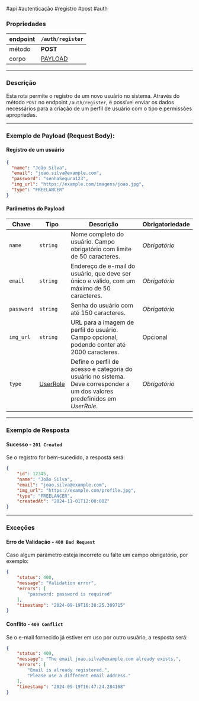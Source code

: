   #api #autenticação #registro #post #auth

### Propriedades

| endpoint | `/auth/register`                   |
| -------- | ---------------------------------- |
| método   | __POST__                           |
| corpo    | [PAYLOAD](#Exemplo%20De%20Payload) |

---

### Descrição
Esta rota permite o registro de um novo usuário no sistema. Através do método `POST` no endpoint `/auth/register`, é possível enviar os dados necessários para a criação de um perfil de usuário com o tipo e permissões apropriadas.

---

### Exemplo de Payload (Request Body):
#### Registro de um usuário

```json
{
  "name": "João Silva",
  "email": "joao.silva@example.com",
  "password": "senhaSegura123",
  "img_url": "https://example.com/imagens/joao.jpg",
  "type": "FREELANCER"
}
```


#### Parâmetros do Payload

| **Chave**  | **Tipo**                                                    | **Descrição**                                                                                                               | **Obrigatoriedade** |
| ---------- | ----------------------------------------------------------- | --------------------------------------------------------------------------------------------------------------------------- | ------------------- |
| `name`     | `string`                                                    | Nome completo do usuário. Campo obrigatório com limite de 50 caracteres.                                                    | *Obrigatório*       |
| `email`    | `string`                                                    | Endereço de e-mail do usuário, que deve ser único e válido, com um máximo de 50 caracteres.                                 | *Obrigatório*       |
| `password` | `string`                                                    | Senha do usuário com até 150 caracteres.                                                                                    | *Obrigatório*       |
| `img_url`  | `string`                                                    | URL para a imagem de perfil do usuário. Campo opcional, podendo conter até 2000 caracteres.                                 | Opcional            |
| `type`     | [UserRole](../Utilitários/Usuários/Tipos%20de%20Usuário.md) | Define o perfil de acesso e categoria do usuário no sistema. Deve corresponder a um dos valores predefinidos em *UserRole*. | *Obrigatório*       |

---
### Exemplo de Resposta

#### Sucesso - `201 Created`
Se o registro for bem-sucedido, a resposta será:
```json
{ 
	"id": 12345, 
	"name": "João Silva", 
	"email": "joao.silva@example.com", 
	"img_url": "https://example.com/profile.jpg", 
	"type": "FREELANCER", 
	"createdAt": "2024-11-01T12:00:00Z" 
}
```

---
### Exceções
#### Erro de Validação - `400 Bad Request`
Caso algum parâmetro esteja incorreto ou falte um campo obrigatório, por exemplo:
```json
{
	"status": 400,
	"message": "Validation error",
	"errors": [
		"password: password is required"
	],
	"timestamp": "2024-09-19T16:38:25.309715"
}
```

#### Conflito - `409 Conflict`
Se o e-mail fornecido já estiver em uso por outro usuário, a resposta será:
```json
{
	"status": 409,
	"message": "The email joao.silva@example.com already exists.",
	"errors": [
		"Email is already registered.",
		"Please use a different email address."
	],
	"timestamp": "2024-09-19T16:47:24.284168"
}
```
